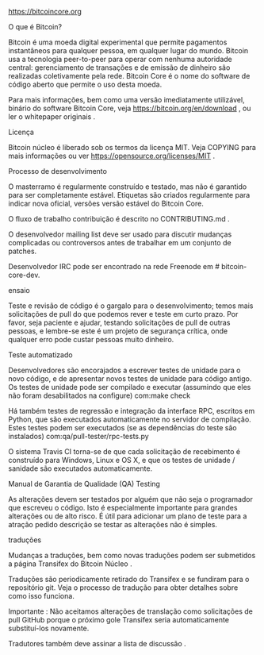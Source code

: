 https://bitcoincore.org

O que é Bitcoin?

Bitcoin é uma moeda digital experimental que permite pagamentos instantâneos para qualquer pessoa, em qualquer lugar do mundo. Bitcoin usa a tecnologia peer-to-peer para operar com nenhuma autoridade central: gerenciamento de transações e de emissão de dinheiro são realizadas coletivamente pela rede. Bitcoin Core é o nome do software de código aberto que permite o uso desta moeda.

Para mais informações, bem como uma versão imediatamente utilizável, binário do software Bitcoin Core, veja https://bitcoin.org/en/download , ou ler o whitepaper originais .

Licença

Bitcoin núcleo é liberado sob os termos da licença MIT. Veja COPYING para mais informações ou ver https://opensource.org/licenses/MIT .

Processo de desenvolvimento

O masterramo é regularmente construído e testado, mas não é garantido para ser completamente estável. Etiquetas são criados regularmente para indicar nova oficial, versões versão estável do Bitcoin Core.

O fluxo de trabalho contribuição é descrito no CONTRIBUTING.md .

O desenvolvedor mailing list deve ser usado para discutir mudanças complicadas ou controversos antes de trabalhar em um conjunto de patches.

Desenvolvedor IRC pode ser encontrado na rede Freenode em # bitcoin-core-dev.

ensaio

Teste e revisão de código é o gargalo para o desenvolvimento; temos mais solicitações de pull do que podemos rever e teste em curto prazo. Por favor, seja paciente e ajudar, testando solicitações de pull de outras pessoas, e lembre-se este é um projeto de segurança crítica, onde qualquer erro pode custar pessoas muito dinheiro.

Teste automatizado

Desenvolvedores são encorajados a escrever testes de unidade para o novo código, e de apresentar novos testes de unidade para código antigo. Os testes de unidade pode ser compilado e executar (assumindo que eles não foram desabilitados na configure) com:make check

Há também testes de regressão e integração da interface RPC, escritos em Python, que são executados automaticamente no servidor de compilação. Estes testes podem ser executados (se as dependências do teste são instalados) com:qa/pull-tester/rpc-tests.py

O sistema Travis CI torna-se de que cada solicitação de recebimento é construído para Windows, Linux e OS X, e que os testes de unidade / sanidade são executados automaticamente.

Manual de Garantia de Qualidade (QA) Testing

As alterações devem ser testados por alguém que não seja o programador que escreveu o código. Isto é especialmente importante para grandes alterações ou de alto risco. É útil para adicionar um plano de teste para a atração pedido descrição se testar as alterações não é simples.

traduções

Mudanças a traduções, bem como novas traduções podem ser submetidos a página Transifex do Bitcoin Núcleo .

Traduções são periodicamente retirado do Transifex e se fundiram para o repositório git. Veja o processo de tradução para obter detalhes sobre como isso funciona.

Importante : Não aceitamos alterações de translação como solicitações de pull GitHub porque o próximo gole Transifex seria automaticamente substituí-los novamente.

Tradutores também deve assinar a lista de discussão .
